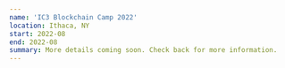 ```yaml
---
name: 'IC3 Blockchain Camp 2022'
location: Ithaca, NY
start: 2022-08
end: 2022-08
summary: More details coming soon. Check back for more information.
---
```

